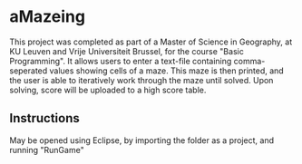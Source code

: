 # aMazeing
This project was completed as part of a Master of Science in Geography, at KU Leuven and Vrije Universiteit Brussel, for the course "Basic Programming". It allows users to enter a text-file containing comma-seperated values showing cells of a maze. This maze is then printed, and the user is able to iteratively work through the maze until solved. Upon solving, score will be uploaded to a high score table.

## Instructions
May be opened using Eclipse, by importing the folder as a project, and running "RunGame"
